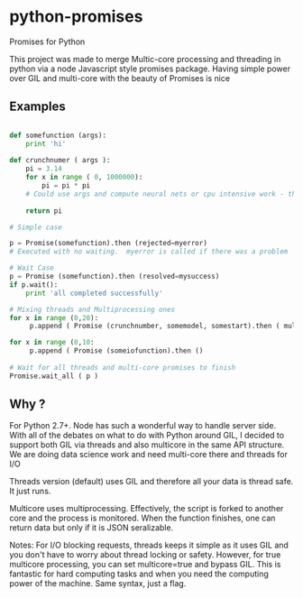 # python-promises
Promises for Python

This project was made to merge Multic-core processing and threading in python via a node Javascript style promises package.  Having simple power over GIL and multi-core with the beauty of Promises is nice

## Examples

```python

def somefunction (args):
    print 'hi'
    
def crunchnumer ( args ):
    pi = 3.14
    for x in range ( 0, 1000000):
        pi = pi * pi
    # Could use args and compute neural nets or cpu intensive work - this was called multicore
    
    return pi

# Simple case

p = Promise(somefunction).then (rejected=myerror)
# Executed with no waiting.  myerror is called if there was a problem

# Wait Case
p = Promise (somefunction).then (resolved=mysuccess)
if p.wait(): 
    print 'all completed successfully'

# Mixing threads and Multiprocessing ones
for x in range (0,20):
     p.append ( Promise (crunchnumber, somemodel, somestart).then ( multicore=True, resovled=get_computation_result)

for x in range (0,10:
     p.append ( Promise (someiofunction).then ()
     
# Wait for all threads and multi-core promises to finish
Promise.wait_all ( p )
 ```

## Why ?

 For Python 2.7+.  Node has such a wonderful way to handle server side.  With all of the debates
 on what to do with Python around GIL, I decided to support both GIL via threads and also multicore in the same
 API structure.  We are doing data science work and need multi-core there and threads for I/O

 Threads version (default) uses GIL and therefore all your data is thread safe.  It just runs.

 Multicore uses multiprocessing.  Effectively, the script is forked to another core and the process is monitored.
   When the function finishes, one can return data but only if it is JSON seralizable. 

 Notes: For I/O blocking requests, threads keeps it simple as it uses GIL and you don't have to worry about thread locking or safety.  However, for true multicore processing, you can set multicore=true and bypass GIL.  This is fantastic for hard computing tasks and when you need the computing power of the machine.  Same syntax, just a flag.
 
 
